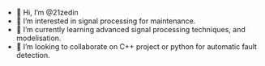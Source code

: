 - 👋 Hi, I’m @21zedin
- 👀 I’m interested in signal processing for maintenance.
- 🌱 I’m currently learning advanced signal processing techniques, and modelisation.
- 💞️ I’m looking to collaborate on C++ project or python for automatic fault detection.

<!---
21zedin/21zedin is a ✨ special ✨ repository because its `README.md` (this file) appears on your GitHub profile.
You can click the Preview link to take a look at your changes.
--->
